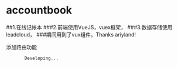 # accountbook
##1.在线记帐本
###2.前端使用VueJS，vuex框架，
###3.数据存储使用leadcloud，
###期间用到了vux组件，Thanks ariyland!

添加路由功能





           Developing...
